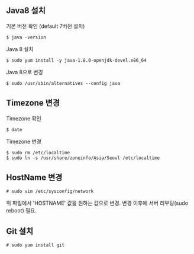 ## Java8 설치
기본 버전 확인 (default 7버전 설치)
~~~
$ java -version
~~~

Java 8 설치
~~~
$ sudo yum install -y java-1.8.0-openjdk-devel.x86_64
~~~

Java 8으로 변경
~~~
$ sudo /usr/sbin/alternatives --config java
~~~

## Timezone 변경
Timezone 확인
~~~
$ date
~~~

Timezone 변경
~~~
$ sudo rm /etc/localtime
$ sudo ln -s /usr/share/zoneinfo/Asia/Seoul /etc/localtime
~~~

## HostName 변경
~~~
# sudo vim /etc/sysconfig/network
~~~
위 파일에서 'HOSTNAME' 값을 원하는 값으로 변경. 변경 이후에 서버 리부팅(sudo reboot) 필요.


## Git 설치
~~~
# sudo yum install git
~~~